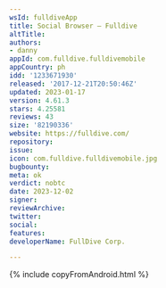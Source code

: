 ```yaml
---
wsId: fulldiveApp
title: Social Browser – Fulldive
altTitle: 
authors:
- danny 
appId: com.fulldive.fulldivemobile
appCountry: ph
idd: '1233671930'
released: '2017-12-21T20:50:46Z'
updated: 2023-01-17
version: 4.61.3
stars: 4.25581
reviews: 43
size: '82190336'
website: https://fulldive.com/
repository: 
issue: 
icon: com.fulldive.fulldivemobile.jpg
bugbounty: 
meta: ok
verdict: nobtc
date: 2023-12-02
signer: 
reviewArchive: 
twitter: 
social: 
features: 
developerName: FullDive Corp.

---
```


{% include copyFromAndroid.html %}